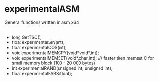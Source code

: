 # experimentalASM
General functions written in asm x64
<br><br>
<ul>
  <li> long GetTSC();
  <li> float experimentalSIN(int);
  <li> float experimentalCOS(int);
  <li> void experimentalMEMCPY(void*,void*,int);
  <li> void experimentalMEMSET(void*,char,int); /// faster then memset C for small memory block (100 - 20 000 bytes)
  <li> int experimentalRAND(unsigned int, unsigned int);
  <li> float experimentalFABS(float);
</ul>

